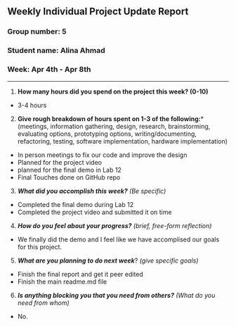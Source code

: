 ## Weekly Individual Project Update Report
### Group number: 5
### Student name: Alina Ahmad
### Week: Apr 4th - Apr 8th
___
1. **How many hours did you spend on the project this week? (0-10)**
- 3-4 hours

2. **Give rough breakdown of hours spent on 1-3 of the following:***
   (meetings, information gathering, design, research, brainstorming, evaluating options, prototyping options, writing/documenting, refactoring, testing, software implementation, hardware implementation)
  - In person meetings to fix our code and improve the design
  - Planned for the project video 
  - planned for the final demo in Lab 12
  - Final Touches done on GitHub repo
 
3. ***What did you accomplish this week?*** _(Be specific)_
  - Completed the final demo during Lab 12 
  - Completed the project video and submitted it on time
4. ***How do you feel about your progress?*** _(brief, free-form reflection)_
  - We finally did the demo and I feel like we have accomplised our goals for this project. 
5. ***What are you planning to do next week***? _(give specific goals)_
  - Finish the final report and get it peer edited 
  - Finish the main readme.md file 
 
6. ***Is anything blocking you that you need from others?*** _(What do you need from whom)_
  - No.
